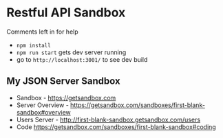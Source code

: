 # Restful API Sandbox

Comments left in for help

* `npm install`
* `npm run start` gets dev server running
* go to `http://localhost:3001/` to see dev build

## My JSON Server Sandbox

* Sandbox - https://getsandbox.com
* Server Overview - https://getsandbox.com/sandboxes/first-blank-sandbox#overview
* Users Server - http://first-blank-sandbox.getsandbox.com/users
* Code https://getsandbox.com/sandboxes/first-blank-sandbox#coding
